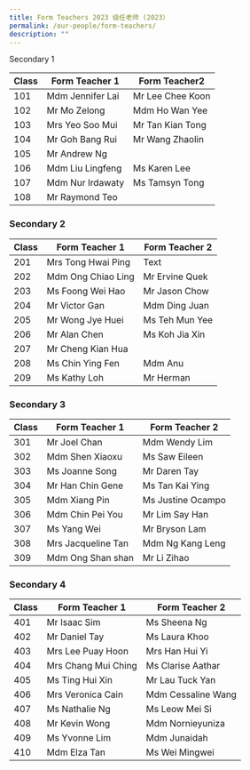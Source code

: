 ```yaml
---
title: Form Teachers 2023 级任老师 (2023）
permalink: /our-people/form-teachers/
description: ""
---
```

Secondary 1


| Class| Form Teacher 1 | Form Teacher2 |
| -------- | -------- | -------- |
|101     | Mdm Jennifer Lai     | Mr Lee Chee Koon     |
102 | Mr Mo Zelong| Mdm Ho Wan Yee
103| Mrs Yeo Soo Mui | Mr Tan Kian Tong
104| Mr Goh Bang Rui| Mr Wang Zhaolin
105| Mr Andrew Ng
106| Mdm Liu Lingfeng | Ms Karen Lee
107| Mdm Nur Irdawaty | Ms Tamsyn Tong
108 | Mr Raymond Teo


### Secondary 2
 

| Class | Form Teacher 1 | Form Teacher 2 |
| -------- | -------- | -------- |
| 201     | Mrs Tong Hwai Ping     | Text     |
202| Mdm Ong Chiao Ling| Mr Ervine Quek
203| Ms Foong Wei Hao| Mr Jason Chow
204| Mr Victor Gan| Mdm Ding Juan
205|Mr Wong Jye Huei| Ms Teh Mun Yee
206| Mr Alan Chen| Ms Koh Jia Xin
207| Mr Cheng Kian Hua
208| Ms Chin Ying Fen| Mdm Anu
209| Ms Kathy Loh| Mr Herman




### **Secondary 3**
 

| Class | Form Teacher 1 | Form Teacher 2 |
| -------- | -------- | -------- |
| 301     | Mr Joel Chan    | Mdm Wendy Lim
302|  Mdm  Shen Xiaoxu| Ms Saw Eileen
303| Ms Joanne Song| Mr Daren Tay
304| Mr Han Chin Gene|  Ms Tan Kai Ying
305| Mdm Xiang Pin| Ms Justine Ocampo
306| Mdm Chin Pei You| Mr Lim Say Han
307| Ms Yang Wei| Mr Bryson Lam
308| Mrs Jacqueline Tan| Mdm Ng Kang Leng
309| Mdm Ong Shan shan| Mr Li Zihao



### **Secondary 4**
 

| Class | Form Teacher 1 | Form Teacher 2 |
| -------- | -------- | -------- |
| 401    | Mr Isaac Sim     | Ms Sheena Ng    |
402| Mr Daniel Tay| Ms Laura Khoo
403| Mrs Lee Puay Hoon| Mrs Han Hui Yi
404| Mrs Chang Mui Ching| Ms Clarise Aathar
405| Ms Ting Hui Xin| Mr Lau Tuck Yan
406| Mrs Veronica Cain| Mdm Cessaline Wang
407| Ms Nathalie Ng| Ms Leow Mei Si
408| Mr Kevin Wong| Mdm Nornieyuniza
409| Ms Yvonne Lim| Mdm Junaidah
410| Mdm Elza Tan| Ms Wei Mingwei



